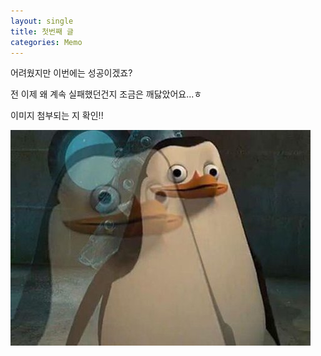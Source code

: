 ```yaml
---
layout: single
title: 첫번째 글
categories: Memo
---
```

어려웠지만 이번에는 성공이겠죠?

전 이제 왜 계속 실패했던건지 조금은 깨닳았어요...ㅎ

이미지 첨부되는 지 확인!!
  
![1](/assets/images/1.png)
